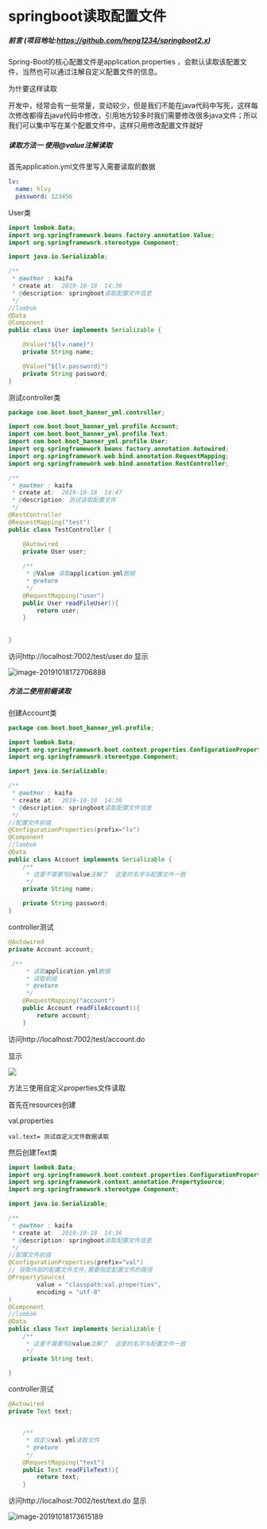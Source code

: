 # springboot读取配置文件

##### 前言 (项目地址:https://github.com/heng1234/springboot2.x)

Spring-Boot的核心配置文件是application.properties ，会默认读取该配置文件，当然也可以通过注解自定义配置文件的信息。

为什要这样读取

开发中，经常会有一些常量，变动较少，但是我们不能在java代码中写死，这样每次修改都得去java代码中修改，引用地方较多时我们需要修改很多java文件；所以我们可以集中写在某个配置文件中，这样只用修改配置文件就好


##### 读取方法一 使用@value注解读取

首先application.yml文件里写入需要读取的数据

```yml
lv:
  name: hlvy
  password: 123456
```

User类

```java
import lombok.Data;
import org.springframework.beans.factory.annotation.Value;
import org.springframework.stereotype.Component;

import java.io.Serializable;

/**
 * @author : kaifa
 * create at:  2019-10-18  14:36
 * @description: springboot读取配置文件信息
 */
//lombok
@Data
@Component
public class User implements Serializable {

    @Value("${lv.name}")
    private String name;

    @Value("${lv.password}")
    private String password;
}
```

测试controller类

```java
package com.boot.boot_banner_yml.controller;

import com.boot.boot_banner_yml.profile.Account;
import com.boot.boot_banner_yml.profile.Text;
import com.boot.boot_banner_yml.profile.User;
import org.springframework.beans.factory.annotation.Autowired;
import org.springframework.web.bind.annotation.RequestMapping;
import org.springframework.web.bind.annotation.RestController;

/**
 * @author : kaifa
 * create at:  2019-10-18  14:47
 * @description: 测试读取配置文件
 */
@RestController
@RequestMapping("test")
public class TestController {

    @Autowired
    private User user;
  
    /**
     * @Value 读取application.yml数据
     * @return
     */
    @RequestMapping("user")
    public User readFileUser(){
        return user;
    }
   
    
}
```

访问http://localhost:7002/test/user.do 显示

![image-20191018172706888](pro.assets/image-20191018172706888.png)

##### 方法二使用前缀读取

创建Account类

```java
package com.boot.boot_banner_yml.profile;

import lombok.Data;
import org.springframework.boot.context.properties.ConfigurationProperties;
import org.springframework.stereotype.Component;

import java.io.Serializable;

/**
 * @author : kaifa
 * create at:  2019-10-18  14:36
 * @description: springboot读取配置文件信息
 */
//配置文件前缀
@ConfigurationProperties(prefix="lv")
@Component
//lombok
@Data
public class Account implements Serializable {
    /**
     * 这里不需要写@value注解了  这里的名字与配置文件一致
     */
    private String name;

    private String password;
}
```

controller测试

```java
@Autowired
private Account account;

 /**
     * 读取application.yml数据
     * 读取前缀
     * @return
     */
    @RequestMapping("account")
    public Account readFileAccount(){
        return account;
    }
```

访问http://localhost:7002/test/account.do

显示

![](pro.assets/image-20191018173309981.png)

方法三使用自定义properties文件读取

首先在resources创建

val.properties

```
val.text= 测试自定义文件数据读取
```

然后创建Text类

```java
import lombok.Data;
import org.springframework.boot.context.properties.ConfigurationProperties;
import org.springframework.context.annotation.PropertySource;
import org.springframework.stereotype.Component;

import java.io.Serializable;

/**
 * @author : kaifa
 * create at:  2019-10-18  14:36
 * @description: springboot读取配置文件信息
 */
//配置文件前缀
@ConfigurationProperties(prefix="val")
// 获取外部的配置文件文件,需要指定配置文件的路径
@PropertySource(
        value = "classpath:val.properties",
        encoding = "utf-8"
)
@Component
//lombok
@Data
public class Text implements Serializable {
    /**
     * 这里不需要写@value注解了  这里的名字与配置文件一致
     */
    private String text;

}
```

controller测试

```java
@Autowired
private Text text;


    /**
     * 自定义val.yml读取文件
     * @return
     */
    @RequestMapping("text")
    public Text readFileText(){
        return text;
    }
```

访问http://localhost:7002/test/text.do 显示

![image-20191018173615189](pro.assets/image-20191018173615189.png)

